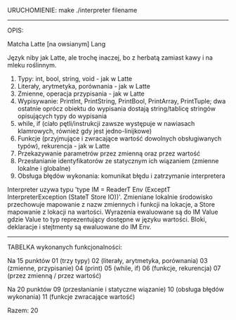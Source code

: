 URUCHOMIENIE:
make
./interpreter filename

________________________________________________________________________________

OPIS:

Matcha Latte [na owsianym] Lang

Język niby jak Latte, ale trochę inaczej, bo z herbatą zamiast kawy i na mleku roślinnym.

1. Typy: int, bool, string, void - jak w Latte
2. Literały, arytmetyka, porównania - jak w Latte
3. Zmienne, operacja przypisania - jak w Latte
4. Wypisywanie: PrintInt, PrintString, PrintBool, PrintArray, PrintTuple;
dwa ostatnie oprócz obiektu do wypisania dostają string/tablicę stringów opisujących typy do wypisania
5. while, if (ciało pętli/instrukcji zawsze występuje w nawiasach klamrowych, również gdy jest jedno-linijkowe)
6. Funkcje (przyjmujące i zwracające wartość dowolnych obsługiwanych typów), rekurencja - jak w Latte
7. Przekazywanie parametrów przez zmienną oraz przez wartość
8. Przesłanianie identyfikatorów ze statycznym ich wiązaniem (zmienne lokalne i globalne)
9. Obsługa błędów wykonania: komunikat błędu i zatrzymanie interpretera

Interpreter uzywa typu 'type IM = ReaderT Env (ExceptT InterpreterException (StateT Store IO))'.
Zmieniane lokalnie środowisko przechowuje mapowanie z nazw zmiennych i funkcji na lokacje, a Store 
mapowanie z lokacji na wartości. Wyrazenia ewaluowane są do IM Value gdzie Value to typ reprezentujący
dostępne w języku wartości. Bloki, deklaracje i stejtmenty są ewaluowane do IM Env.
__________________________________________________________
TABELKA wykonanych funkcjonalności:

  Na 15 punktów
  01 (trzy typy)
  02 (literały, arytmetyka, porównania)
  03 (zmienne, przypisanie)
  04 (print)
  05 (while, if)
  06 (funkcje, rekurencja)
  07 (przez zmienną / przez wartość)
  
  Na 20 punktów
  09 (przesłanianie i statyczne wiązanie)
  10 (obsługa błędów wykonania)
  11 (funkcje zwracające wartość)

Razem: 20
